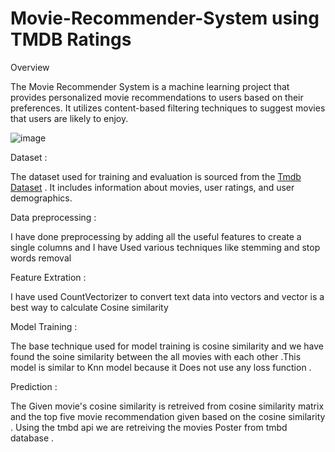 # Movie-Recommender-System using TMDB Ratings

Overview

The Movie Recommender System is a machine learning project that provides personalized movie recommendations to users based on their preferences. It utilizes  content-based filtering techniques to suggest movies that users are likely to enjoy.

![image](https://github.com/user-attachments/assets/045d705c-4c76-4176-89e3-c5073c8744ca)

Dataset :

The dataset used for training and evaluation is sourced from the [Tmdb Dataset](https://www.kaggle.com/datasets/tmdb/tmdb-movie-metadata) . It includes information about movies, user ratings, and user demographics.

Data preprocessing :

I have done preprocessing by adding all the useful features to create a single columns and I have Used various techniques like stemming and stop words removal

Feature Extration :

I have used CountVectorizer to convert text data into vectors and vector is a best way to calculate Cosine similarity

Model Training : 

The base technique used for model training is cosine similarity and we have found the  soine similarity between the all movies with each other .This model is similar to Knn model because it Does not use any loss function . 

Prediction : 

The Given movie's cosine similarity is retreived from cosine similarity matrix and the top five movie recommendation given based on the cosine similarity . Using the tmbd api we are retreiving the movies Poster from tmbd database . 
